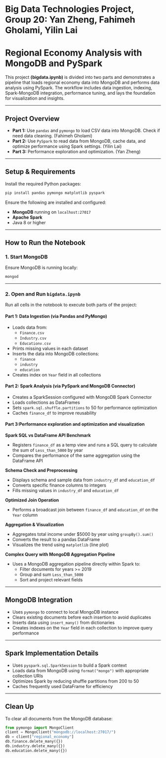 # Big Data Technologies Project, Group 20: Yan Zheng, Fahimeh Gholami, Yilin Lai   

# Regional Economy Analysis with MongoDB and PySpark

This project **(bigdata.ipynb)** is divided into two parts and demonstrates a pipeline that loads regional economy data into MongoDB and performs data analysis using PySpark. The workflow includes data ingestion, indexing, Spark-MongoDB integration, performance tuning, and lays the foundation for visualization and insights.

---

## Project Overview

- **Part 1:** Use `pandas` and `pymongo` to load CSV data into MongoDB. Check if need data cleaning. (Fahimeh Gholami)
- **Part 2:** Use `PySpark` to read data from MongoDB, cache data, and optimize performance using Spark settings. (Yilin Lai)
- **Part 3:** Performance exploration and optimization. (Yan Zheng)

---

## Setup & Requirements

Install the required Python packages:

```bash
pip install pandas pymongo matplotlib pyspark
```

Ensure the following are installed and configured:

- **MongoDB** running on `localhost:27017`
- **Apache Spark**
- Java 8 or higher

---

## How to Run the Notebook

### 1. Start MongoDB

Ensure MongoDB is running locally:

```bash
mongod
```

---

### 2. Open and Run `bigdata.ipynb`

Run all cells in the notebook to execute both parts of the project:

#### Part 1: Data Ingestion (via Pandas and PyMongo)

- Loads data from:
    - `Finance.csv`
    - `Industry.csv`
    - `Educationv.csv`
- Prints missing values in each dataset
- Inserts the data into MongoDB collections:
    - `finance`
    - `industry`
    - `education`
- Creates index on `Year` field in all collections

#### Part 2: Spark Analysis (via PySpark and MongoDB Connector)

- Creates a SparkSession configured with MongoDB Spark Connector
- Loads collections as DataFrames
- Sets `spark.sql.shuffle.partitions` to 50 for performance optimization
- Caches `finance_df` to improve reusability

#### Part 3:Performance exploration and optimization and visualization

**Spark SQL vs DataFrame API Benchmark**

- Registers `finance_df` as a temp view and runs a SQL query to calculate the sum of `Less_than_5000` by year
- Compares the performance of the same aggregation using the DataFrame API

**Schema Check and Preprocessing**

- Displays schema and sample data from `industry_df` and `education_df`
- Converts specific finance columns to integers
- Fills missing values in `industry_df` and `education_df`

**Optimized Join Operation**

- Performs a broadcast join between `finance_df` and `education_df` on the `Year` column

**Aggregation & Visualization**

- Aggregates total income under $5000 by year using `groupBy().sum()`
- Converts the result to a pandas DataFrame
- Visualizes the trend using `matplotlib` (line plot)

**Complex Query with MongoDB Aggregation Pipeline**

- Uses a MongoDB aggregation pipeline directly within Spark to:
  - Filter documents for years >= 2019
  - Group and sum `Less_than_5000`
  - Sort and project relevant fields 

---

## MongoDB Integration

- Uses `pymongo` to connect to local MongoDB instance
- Clears existing documents before each insertion to avoid duplicates
- Inserts data using `insert_many()` from dictionaries
- Creates indexes on the `Year` field in each collection to improve query performance

---

## Spark Implementation Details

- Uses `pyspark.sql.SparkSession` to build a Spark context
- Loads data from MongoDB using `format("mongo")` with appropriate collection URIs
- Optimizes Spark by reducing shuffle partitions from 200 to 50
- Caches frequently used DataFrame for efficiency

---

## Clean Up

To clear all documents from the MongoDB database:

```python
from pymongo import MongoClient
client = MongoClient("mongodb://localhost:27017/")
db = client["regional_economy"]
db.finance.delete_many({})
db.industry.delete_many({})
db.education.delete_many({})
```


